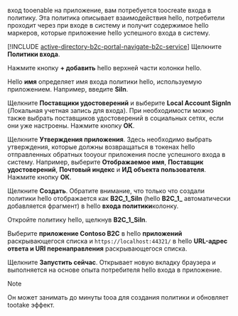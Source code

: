 вход tooenable на приложение, вам потребуется toocreate входа в политику. Эта политика описывает взаимодействия hello, потребители проходит через при входе в систему и получит содержимое hello маркеров, которые приложение hello успешного входа в систему.

[!INCLUDE [active-directory-b2c-portal-navigate-b2c-service](active-directory-b2c-portal-navigate-b2c-service.md)] Щелкните **Политики входа**.

Нажмите кнопку **+ добавить** hello верхней части колонки hello.

Hello **имя** определяет имя входа политики hello, используемую приложением. Например, введите **SiIn**.

Щелкните **Поставщики удостоверений** и выберите **Local Account SignIn** (Локальная учетная запись для входа). При необходимости можно также выбрать поставщиков удостоверений в социальных сетях, если они уже настроены. Нажмите кнопку **ОК**.

Щелкните **Утверждения приложения**. Здесь необходимо выбрать утверждения, которые должны возвращаться в токенах hello отправленных обратных tooyour приложения после успешного входа в систему. Например, выберите **Отображаемое имя**, **Поставщик удостоверений**, **Почтовый индекс** и **ИД объекта пользователя**. Нажмите кнопку **ОК**.

Щелкните **Создать**. Обратите внимание, что только что создали политики hello отображается как **B2C_1_SiIn** (hello **B2C\_1\_**  автоматически добавляется фрагмент) в hello **входа политики**колонку.

Откройте политику hello, щелкнув **B2C_1_SiIn**.

Выберите **приложение Contoso B2C** в hello **приложений** раскрывающегося списка и `https://localhost:44321/` в hello **URL-адрес ответа и URI перенаправления** раскрывающегося списка.

Щелкните **Запустить сейчас**. Открывает новую вкладку браузера и выполняется на основе опыта потребителя hello входа в приложение.

> [!NOTE]
> Он может занимать до минуты tooa для создания политики и обновляет tootake эффект.
>